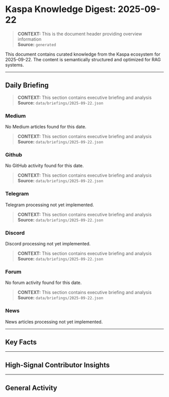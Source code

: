 # Kaspa Knowledge Digest: 2025-09-22

> **CONTEXT:** This is the document header providing overview information  
> **Source:** `generated`

This document contains curated knowledge from the Kaspa ecosystem
for 2025-09-22. The content is semantically structured and optimized
for RAG systems.

---

## Daily Briefing

> **CONTEXT:** This section contains executive briefing and analysis  
> **Source:** `data/briefings/2025-09-22.json`

### Medium

No Medium articles found for this date.

> **CONTEXT:** This section contains executive briefing and analysis  
> **Source:** `data/briefings/2025-09-22.json`

### Github

No GitHub activity found for this date.

> **CONTEXT:** This section contains executive briefing and analysis  
> **Source:** `data/briefings/2025-09-22.json`

### Telegram

Telegram processing not yet implemented.

> **CONTEXT:** This section contains executive briefing and analysis  
> **Source:** `data/briefings/2025-09-22.json`

### Discord

Discord processing not yet implemented.

> **CONTEXT:** This section contains executive briefing and analysis  
> **Source:** `data/briefings/2025-09-22.json`

### Forum

No forum activity found for this date.

> **CONTEXT:** This section contains executive briefing and analysis  
> **Source:** `data/briefings/2025-09-22.json`

### News

News articles processing not yet implemented.

---

## Key Facts



---

## High-Signal Contributor Insights



---

## General Activity

